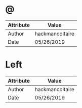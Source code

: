 # @
| Attribute | Value |
| ---  | ---     |
| Author | hackmancoltaire |
| Date | 05/26/2019 |
# Left
| Attribute | Value |
| ---  | ---     |
| Author | hackmancoltaire |
| Date | 05/26/2019 |
